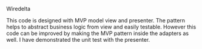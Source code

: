 Wiredelta

This code is designed with MVP model view and presenter. The pattern helps to abstract business logic from view and easily testable. 
However this code can be improved by making the MVP pattern inside the adapters as well. I have demonstrated the unit test with the presenter. 
